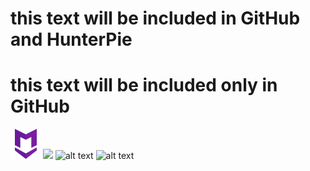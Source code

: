 ﻿# this text will be included in GitHub and HunterPie

<!--<include>
# this text will be included only in HunterPie
</include>-->

<!--<hide>-->
# this text will be included only in GitHub
<!--</hide>-->


![alt text](https://github.com/adam-p/markdown-here/raw/master/src/common/images/icon48.png)
![](./relative1.png)
![alt text](./relative2.png "Relative link")
![alt text](relative3.png "Relative link")
